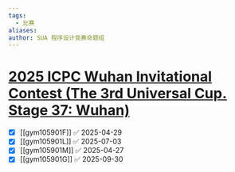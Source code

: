 ```yaml
---
tags:
  - 比赛
aliases: 
author: SUA 程序设计竞赛命题组
---
```

# [2025 ICPC Wuhan Invitational Contest (The 3rd Universal Cup. Stage 37: Wuhan)](https://codeforces.com/gym/105901)

- [x] [[gym105901F]] ✅ 2025-04-29
- [x] [[gym105901L]] ✅ 2025-07-03
- [x] [[gym105901M]] ✅ 2025-04-27
- [x] [[gym105901G]] ✅ 2025-09-30
